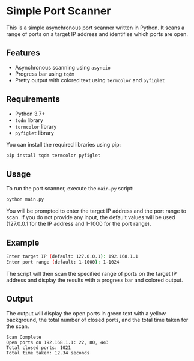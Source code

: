 # Simple Port Scanner

This is a simple asynchronous port scanner written in Python. It scans a range of ports on a target IP address and identifies which ports are open.

## Features

- Asynchronous scanning using `asyncio`
- Progress bar using `tqdm`
- Pretty output with colored text using `termcolor` and `pyfiglet`

## Requirements

- Python 3.7+
- `tqdm` library
- `termcolor` library
- `pyfiglet` library

You can install the required libraries using pip:

```bash
pip install tqdm termcolor pyfiglet
```

## Usage

To run the port scanner, execute the `main.py` script:

```bash
python main.py
```

You will be prompted to enter the target IP address and the port range to scan. If you do not provide any input, the default values will be used (127.0.0.1 for the IP address and 1-1000 for the port range).

## Example

```bash
Enter target IP (default: 127.0.0.1): 192.168.1.1
Enter port range (default: 1-1000): 1-1024
```

The script will then scan the specified range of ports on the target IP address and display the results with a progress bar and colored output.

## Output

The output will display the open ports in green text with a yellow background, the total number of closed ports, and the total time taken for the scan.

```plaintext
Scan Complete
Open ports on 192.168.1.1: 22, 80, 443
Total closed ports: 1021
Total time taken: 12.34 seconds
```
